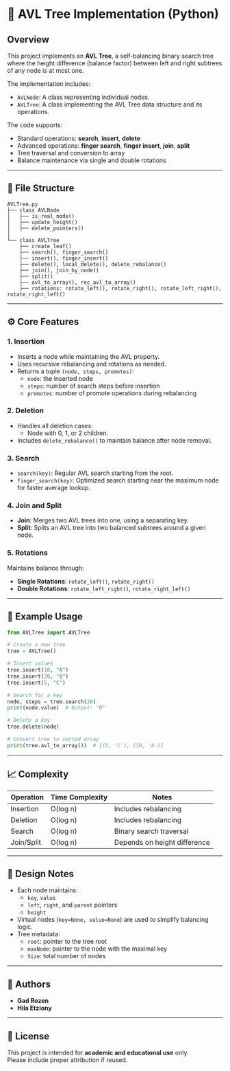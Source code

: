# 📘 AVL Tree Implementation (Python)

## Overview
This project implements an **AVL Tree**, a self-balancing binary search tree where the height difference (balance factor) between left and right subtrees of any node is at most one.

The implementation includes:
- `AVLNode`: A class representing individual nodes.
- `AVLTree`: A class implementing the AVL Tree data structure and its operations.

The code supports:
- Standard operations: **search**, **insert**, **delete**
- Advanced operations: **finger search**, **finger insert**, **join**, **split**
- Tree traversal and conversion to array
- Balance maintenance via single and double rotations

---

## 📂 File Structure
```
AVLTree.py
├── class AVLNode
│   ├── is_real_node()
│   ├── update_height()
│   ├── delete_pointers()
│
└── class AVLTree
    ├── create_leaf()
    ├── search(), finger_search()
    ├── insert(), finger_insert()
    ├── delete(), local_delete(), delete_rebalance()
    ├── join(), join_by_node()
    ├── split()
    ├── avl_to_array(), rec_avl_to_array()
    ├── rotations: rotate_left(), rotate_right(), rotate_left_right(), rotate_right_left()
```

---

## ⚙️ Core Features

### 1. **Insertion**
- Inserts a node while maintaining the AVL property.
- Uses recursive rebalancing and rotations as needed.
- Returns a tuple `(node, steps, promotes)`:
  - `node`: the inserted node  
  - `steps`: number of search steps before insertion  
  - `promotes`: number of promote operations during rebalancing  

### 2. **Deletion**
- Handles all deletion cases:
  - Node with 0, 1, or 2 children.
- Includes `delete_rebalance()` to maintain balance after node removal.

### 3. **Search**
- `search(key)`: Regular AVL search starting from the root.
- `finger_search(key)`: Optimized search starting near the maximum node for faster average lookup.

### 4. **Join and Split**
- **Join**: Merges two AVL trees into one, using a separating key.
- **Split**: Splits an AVL tree into two balanced subtrees around a given node.

### 5. **Rotations**
Maintains balance through:
- **Single Rotations**: `rotate_left()`, `rotate_right()`
- **Double Rotations**: `rotate_left_right()`, `rotate_right_left()`

---

## 🧪 Example Usage

```python
from AVLTree import AVLTree

# Create a new tree
tree = AVLTree()

# Insert values
tree.insert(10, "A")
tree.insert(20, "B")
tree.insert(5, "C")

# Search for a key
node, steps = tree.search(20)
print(node.value)  # Output: "B"

# Delete a key
tree.delete(node)

# Convert tree to sorted array
print(tree.avl_to_array())  # [(5, 'C'), (10, 'A')]
```

---

## 📈 Complexity
| Operation | Time Complexity | Notes |
|------------|-----------------|-------|
| Insertion  | O(log n) | Includes rebalancing |
| Deletion   | O(log n) | Includes rebalancing |
| Search     | O(log n) | Binary search traversal |
| Join/Split | O(log n) | Depends on height difference |

---

## 🧩 Design Notes
- Each node maintains:
  - `key`, `value`
  - `left`, `right`, and `parent` pointers
  - `height`
- Virtual nodes (`key=None, value=None`) are used to simplify balancing logic.
- Tree metadata:
  - `root`: pointer to the tree root
  - `maxNode`: pointer to the node with the maximal key
  - `Size`: total number of nodes

---

## 🧠 Authors
- **Gad Rozen**  
- **Hila Etziony**

---

## 📜 License
This project is intended for **academic and educational use** only.  
Please include proper attribution if reused.
